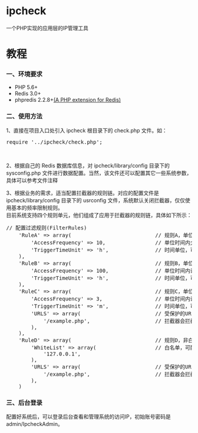 # ipcheck
一个PHP实现的应用层的IP管理工具

# 教程
<h3>一、环境要求</h3>
<ul>
    <li>PHP 5.6+</li>
    <li>Redis 3.0+</li>
    <li>phpredis 2.2.8+<a href="https://github.com/phpredis/phpredis.git">(A PHP extension for Redis)</a></li>
</ul>

<h3>二、使用方法</h3>
1、直接在项目入口处引入 ipcheck 根目录下的 check.php 文件。如：<br/>
<pre>require '../ipcheck/check.php';</pre><br/>

2、根据自己的 Redis 数据库信息，对 ipcheck/library/config 目录下的 sysconfig.php 文件进行数据配置。当然，该文件还可以配置其它一些系统参数，具体可以参考文件注释<br/>

3、根据业务的需求，适当配置拦截器的规则链。对应的配置文件是 ipcheck/library/config 目录下的 usrconfig 文件，系统默认关闭拦截器，仅仅使用基本的频率限制规则。<br/>
目前系统支持四个规则单元，他们组成了应用于拦截器的规则链，具体如下所示：<br/>

<pre>
// 配置过滤规则(FilterRules)
    'RuleA' => array(                           // 规则A，单位时间内触发基本访问规则(BaseAccessRule)N次，则触发拦截器
        'AccessFrequency' => 10,                // 单位时间内允许触发系统基本访问规则(BaseAccessRule)的次数，默认'10'
        'TriggerTimeUnit' => 'h',               // 时间单位，可选：d-天 h-时，不区分大小写，默认'h'
    ),
    'RuleB' => array(                           // 规则B，单位时间内访问次数超过一定数量则触发拦截器
        'AccessFrequency' => 100,               // 单位时间内访问次数，默认'100'
        'TriggerTimeUnit' => 'h',               // 时间单位，可选：d-天 h-时，不区分大小写，默认'h'
    ),
    'RuleC' => array(                           // 规则C，单位时间内某一受保护的URL访问次数超过一定数量则触发拦截器
        'AccessFrequency' => 3,                 // 单位时间内访问次数，默认'3'
        'TriggerTimeUnit' => 'm',               // 时间单位，可选：d-天 h-时 m-分，不区分大小写，默认'm'
        'URLS' => array(                        // 受保护的URL，可以配置多个，不必配置主机域名部分
            '/example.php',                     // 拦截器会拦截：http://hostname/example.php、hostname/example.php?a=hello类型的请求
        ),
    ),
    'RuleD' => array(                           // 规则D，非白名单内的IP访问受保护的URL则触发拦截器
        'WhiteList' => array(                   // 白名单，可配置多个IP
            '127.0.0.1',
        ),
        'URLS' => array(                        // 受保护的URL，可配置多个，不必配置主机域名部分
            '/example.php',                     // 拦截器会拦截非白名单内的IP访问：http://hostname/example.php、hostname/example.php?a=hello类型的URL
        ),
    )
</pre>

<h3>三、后台登录</h3>
配置好系统后，可以登录后台查看和管理系统的访问IP，初始账号密码是 admin/IpcheckAdmin。 <br/>
